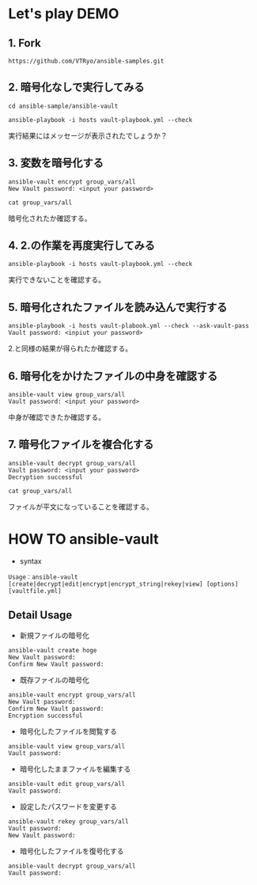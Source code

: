 # Let's play DEMO

## 1. Fork

```
https://github.com/VTRyo/ansible-samples.git
```

## 2. 暗号化なしで実行してみる

```
cd ansible-sample/ansible-vault
```

```
ansible-playbook -i hosts vault-playbook.yml --check
```

実行結果にはメッセージが表示されたでしょうか？

## 3. 変数を暗号化する

```
ansible-vault encrypt group_vars/all
New Vault password: <input your password>
```

```
cat group_vars/all
```

暗号化されたか確認する。

## 4. 2.の作業を再度実行してみる

```
ansible-playbook -i hosts vault-playbook.yml --check
```

実行できないことを確認する。

## 5. 暗号化されたファイルを読み込んで実行する

```
ansible-playbook -i hosts vault-plabook.yml --check --ask-vault-pass
Vault password: <inpiut your password>
```

2.と同様の結果が得られたか確認する。

## 6. 暗号化をかけたファイルの中身を確認する

```
ansible-vault view group_vars/all
Vault password: <input your password>
```

中身が確認できたか確認する。

## 7. 暗号化ファイルを複合化する

```
ansible-vault decrypt group_vars/all 
Vault password: <input your password>
Decryption successful
```

```
cat group_vars/all
```

ファイルが平文になっていることを確認する。


# HOW TO ansible-vault

* syntax

```
Usage：ansible-vault [create|decrypt|edit|encrypt|encrypt_string|rekey|view] [options] [vaultfile.yml]
```

## Detail Usage

* 新規ファイルの暗号化

```
ansible-vault create hoge
New Vault password:
Confirm New Vault password:
```

* 既存ファイルの暗号化

```
ansible-vault encrypt group_vars/all
New Vault password:
Confirm New Vault password:
Encryption successful
```

* 暗号化したファイルを閲覧する

```
ansible-vault view group_vars/all
Vault password:
```

* 暗号化したままファイルを編集する

```
ansible-vault edit group_vars/all
Vault password:
```

* 設定したパスワードを変更する

```
ansible-vault rekey group_vars/all
Vault password:
New Vault password:
```

* 暗号化したファイルを復号化する

```
ansible-vault decrypt group_vars/all
Vault password:
```

